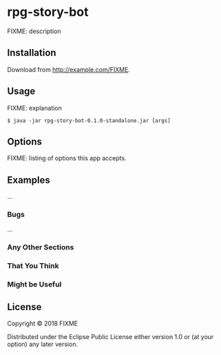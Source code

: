 # rpg-story-bot

FIXME: description

## Installation

Download from http://example.com/FIXME.

## Usage

FIXME: explanation

    $ java -jar rpg-story-bot-0.1.0-standalone.jar [args]

## Options

FIXME: listing of options this app accepts.

## Examples

...

### Bugs

...

### Any Other Sections
### That You Think
### Might be Useful

## License

Copyright © 2018 FIXME

Distributed under the Eclipse Public License either version 1.0 or (at
your option) any later version.
